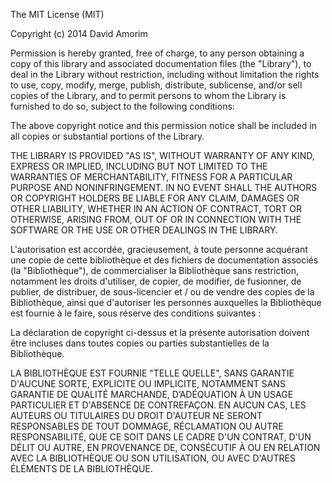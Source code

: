 The MIT License (MIT)

Copyright (c) 2014 David Amorim

Permission is hereby granted, free of charge, to any person obtaining a copy
of this library and associated documentation files (the "Library"), to deal
in the Library without restriction, including without limitation the rights
to use, copy, modify, merge, publish, distribute, sublicense, and/or sell
copies of the Library, and to permit persons to whom the Library is
furnished to do so, subject to the following conditions:

The above copyright notice and this permission notice shall be included in all
copies or substantial portions of the Library.

THE LIBRARY IS PROVIDED "AS IS", WITHOUT WARRANTY OF ANY KIND, EXPRESS OR
IMPLIED, INCLUDING BUT NOT LIMITED TO THE WARRANTIES OF MERCHANTABILITY,
FITNESS FOR A PARTICULAR PURPOSE AND NONINFRINGEMENT. IN NO EVENT SHALL THE
AUTHORS OR COPYRIGHT HOLDERS BE LIABLE FOR ANY CLAIM, DAMAGES OR OTHER
LIABILITY, WHETHER IN AN ACTION OF CONTRACT, TORT OR OTHERWISE, ARISING FROM,
OUT OF OR IN CONNECTION WITH THE SOFTWARE OR THE USE OR OTHER DEALINGS IN THE
LIBRARY.




L'autorisation est accordée, gracieusement, à toute personne acquérant une copie 
de cette bibliothèque et des fichiers de documentation associés (la "Bibliothèque"), 
de commercialiser la Bibliothèque sans restriction, notamment les droits d'utiliser, 
de copier, de modifier, de fusionner, de publier, de distribuer,
de sous-licencier et / ou de vendre des copies de la Bibliothèque, ainsi que d'autoriser 
les personnes auxquelles la Bibliothèque est fournie à le faire, sous réserve des conditions suivantes :

La déclaration de copyright ci-dessus et la présente autorisation doivent être incluses 
dans toutes copies ou parties substantielles de la Bibliothèque.

LA BIBLIOTHÈQUE EST FOURNIE "TELLE QUELLE", SANS GARANTIE D'AUCUNE SORTE, EXPLICITE OU 
IMPLICITE, NOTAMMENT SANS GARANTIE DE QUALITÉ MARCHANDE, D’ADÉQUATION À UN USAGE PARTICULIER 
ET D'ABSENCE DE CONTREFAÇON. EN AUCUN CAS, LES AUTEURS OU TITULAIRES DU DROIT D'AUTEUR 
NE SERONT RESPONSABLES DE TOUT DOMMAGE, RÉCLAMATION OU AUTRE RESPONSABILITÉ, QUE CE SOIT 
DANS LE CADRE D'UN CONTRAT, D'UN DÉLIT OU AUTRE, EN PROVENANCE DE, CONSÉCUTIF À OU EN RELATION 
AVEC LA BIBLIOTHÈQUE OU SON UTILISATION, OU AVEC D'AUTRES ÉLÉMENTS DE LA BIBLIOTHÈQUE.
